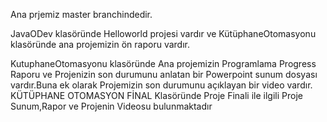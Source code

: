 Ana prjemiz master branchindedir.

JavaODev klasöründe Helloworld projesi vardır ve KütüphaneOtomasyonu klasöründe ana projemizin ön raporu vardır.

KutuphaneOtomasyonu klasöründe Ana projemizin Programlama Progress Raporu ve Projenizin son durumunu anlatan bir Powerpoint sunum dosyası vardır.Buna ek olarak Projemizin son durumunu açıklayan bir video vardır.
KÜTÜPHANE OTOMASYON FİNAL Klasöründe Proje Finali ile ilgili  Proje Sunum,Rapor ve Projenin Videosu bulunmaktadır
